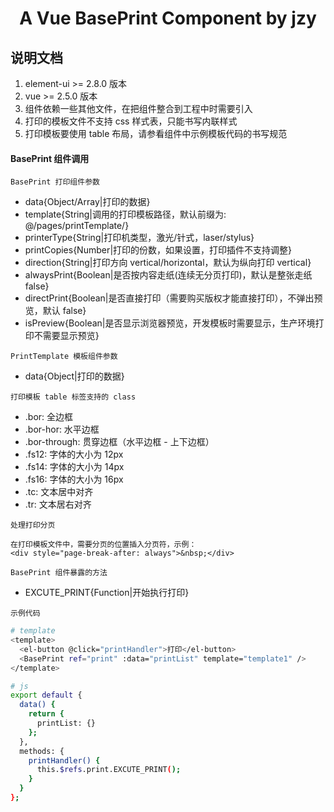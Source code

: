 <h1 align="center">
  A Vue BasePrint Component by jzy
</h1>

## 说明文档

1. element-ui >= 2.8.0 版本
2. vue >= 2.5.0 版本
3. 组件依赖一些其他文件，在把组件整合到工程中时需要引入
4. 打印的模板文件不支持 css 样式表，只能书写内联样式
5. 打印模板要使用 table 布局，请参看组件中示例模板代码的书写规范

#### BasePrint 组件调用

`BasePrint 打印组件参数`

- data{Object/Array|打印的数据}
- template{String|调用的打印模板路径，默认前缀为: @/pages/printTemplate/}
- printerType{String|打印机类型，激光/针式，laser/stylus}
- printCopies{Number|打印的份数，如果设置，打印插件不支持调整}
- direction{String|打印方向 vertical/horizontal，默认为纵向打印 vertical}
- alwaysPrint{Boolean|是否按内容走纸(连续无分页打印)，默认是整张走纸 false}
- directPrint{Boolean|是否直接打印（需要购买版权才能直接打印），不弹出预览，默认 false}
- isPreview{Boolean|是否显示浏览器预览，开发模板时需要显示，生产环境打印不需要显示预览}

`PrintTemplate 模板组件参数`

- data{Object|打印的数据}

`打印模板 table 标签支持的 class`

- .bor: 全边框
- .bor-hor: 水平边框
- .bor-through: 贯穿边框（水平边框 - 上下边框）
- .fs12: 字体的大小为 12px
- .fs14: 字体的大小为 14px
- .fs16: 字体的大小为 16px
- .tc: 文本居中对齐
- .tr: 文本居右对齐

`处理打印分页`

```
在打印模板文件中，需要分页的位置插入分页符，示例：
<div style="page-break-after: always">&nbsp;</div>
```

`BasePrint 组件暴露的方法`

- EXCUTE_PRINT{Function|开始执行打印}

`示例代码`

```bash
# template
<template>
  <el-button @click="printHandler">打印</el-button>
  <BasePrint ref="print" :data="printList" template="template1" />
</template>

# js
export default {
  data() {
    return {
      printList: {}
    };
  },
  methods: {
    printHandler() {
      this.$refs.print.EXCUTE_PRINT();
    }
  }
};
```
